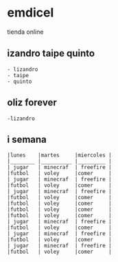 # emdicel
tienda online 

## izandro taipe quinto
    - lizandro
    - taipe
    - quinto
    
## oliz forever
    -lizandro
    
## i semana
    |lunes    |martes     |miercoles |
    |________ |__________ |_________ |
    | jugar   | minecraf  | freefire |
    |futbol   | voley     |comer     |
    | jugar   | minecraf  | freefire |
    |futbol   | voley     |comer     |
    | jugar   | minecraf  | freefire |
    |futbol   | voley     |comer     |
    |futbol   | voley     |comer     |
    |futbol   | voley     |comer     |
    |futbol   | voley     |comer     |
    | jugar   | minecraf  | freefire |
    |futbol   | voley     |comer     |
    | jugar   | minecraf  | freefire |
    |futbol   | voley     |comer     |
    | jugar   | minecraf  | freefire |
    |futbol   | voley     |comer     |
